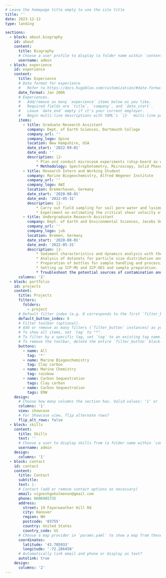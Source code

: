 ```yaml
---
# Leave the homepage title empty to use the site title
title: ''
date: 2023-12-12
type: landing

sections:
  - block: about.biography
    id: about
    content:
      title: Biography
      # Choose a user profile to display (a folder name within `content/authors/`)
      username: admin
  - block: experience
    id: experience
    content:
      title: Experience
      # Date format for experience
      #   Refer to https://docs.hugoblox.com/customization/#date-format
      date_format: Jan 2006
      # Experiences.
      #   Add/remove as many `experience` items below as you like.
      #   Required fields are `title`, `company`, and `date_start`.
      #   Leave `date_end` empty if it's your current employer.
      #   Begin multi-line descriptions with YAML's `|2-` multi-line prefix.
      items:
        - title: Graduate Research Assistant
          company: Dept. of Earth Sciences, Dartmouth College
          company_url: ''
          company_logo: dpine
          location: New Hampshire, USA
          date_start: '2022-09-01'
          date_end: ''
          description: |2-
              * Plan and conduct microcosm experiments (ship-board as well as roller tank experiments in laboratory) and mesocosm experiments to understand the role of heterotrophic bacteria in carbon flux in the surface ocean in the presence of clay minerals.
              * Methodology: Spectrophotometry, Microscopy, Solid Phase Extraction, Mass Spectrometry
        - title: Research Intern and Working Student
          company: Marine Biogeochemistry, Alfred Wegener Institute
          company_url: ''
          company_logo: AWI
          location: Bremerhaven, Germany
          date_start: '2020-08-01'
          date_end: '2022-05-31'
          description: |2-
              * Carry out field sampling for soil pore water and lysimeter samples, and prepare nutrient, cations, isotope, DIC and Alkalinity samples for measurement on a weekly basis.
              * Experiment on estimating the critical shear velocity of Olivine sample by the implementation of a Gust chamber for simulating boundary layer shear stress conditions to determine the regimes to carry out Enhanced weathering project.
        - title: Undergraduate Research Assistant
          company: Dept. of Earth and Environmental Sciences, Jacobs University Bremen
          company_url: ''
          company_logo: jub
          location: Bremen, Germany
          date_start: '2020-08-01'
          date_end: '2022-05-31'
          description: |2-
              * Sediment characteristics and dynamics analysis with the aid of instruments such as LISST-100X, Settling column, Aqualogger, and Water-column simulator.
              * Analysis of datasets for particle size distribution and settling velocity using Python, MATLAB and Image analysis using ImageJ Fiji software.
              * Preparation of bottles for sample handling and processing, following certain acid-bath/wash and GEOTRACES protocol as needed.
              * Setting up ICP-MS and ICP-OES and sample preparation.
              * Troubleshoot the potential sources of contamination and optimise the blank by iterative blank measurements to eastablish a protocol for measuring Pt concentrations in picomolar range.    design:
      columns: '2'
  - block: portfolio
    id: projects
    content:
      title: Projects
      filters:
        folders:
          - project
      # Default filter index (e.g. 0 corresponds to the first `filter_button` instance below).
      default_button_index: 0
      # Filter toolbar (optional).
      # Add or remove as many filters (`filter_button` instances) as you like.
      # To show all items, set `tag` to "*".
      # To filter by a specific tag, set `tag` to an existing tag name.
      # To remove the toolbar, delete the entire `filter_button` block.
      buttons:
        - name: All
          tag: '*'
        - name: Marine Biogeochemistry
          tag: Clay carbon
        - name: Marine Chemistry
          tag: rainbow
        - name: Carbon Sequestration
          tags: Clay carbon
        - name: Carbon Sequestration
          tags: ERW
    design:
      # Choose how many columns the section has. Valid values: '1' or '2'.
      columns: '1'
      view: showcase
      # For Showcase view, flip alternate rows?
      flip_alt_rows: false
  - block: skills
    content:
      title: Skills
      text: ''
      # Choose a user to display skills from (a folder name within `content/authors/`)
      username: admin
    design:
      columns: '1'
  - block: contact
    id: contact
    content:
      title: Contact
      subtitle:
      text: |-
      # Contact (add or remove contact options as necessary)
      email: vigneshgokulmenon@gmail.com
      phone: 8606985735
      address:
        street: 19 Fayerweather Hill Rd
        city: Hanover
        region: NH
        postcode: '03755'
        country: United States
        country_code: US
      # Choose a map provider in `params.yaml` to show a map from these coordinates
      coordinates:
        latitude: '43.705933' 
        longitude: '-72.286450'  
      # Automatically link email and phone or display as text?
      autolink: true
    design:
      columns: '2'
---
```

